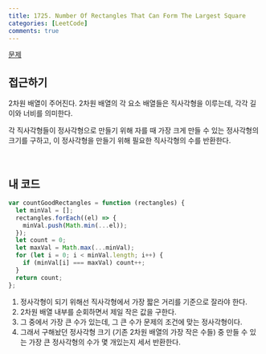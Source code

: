 ```yaml
---
title: 1725. Number Of Rectangles That Can Form The Largest Square
categories: [LeetCode]
comments: true
---
```


[문제](https://leetcode.com/problems/number-of-rectangles-that-can-form-the-largest-square/)

## 접근하기

2차원 배열이 주어진다. 2차원 배열의 각 요소 배열들은 직사각형을 이루는데, 각각 길이와 너비를 의미한다.

각 직사각형들이 정사각형으로 만들기 위해 자를 때 가장 크게 만들 수 있는 정사각형의 크기를 구하고, 이 정사각형을 만들기 위해 필요한 직사각형의 수를 반환한다.

<br>

## 내 코드

```js
var countGoodRectangles = function (rectangles) {
  let minVal = [];
  rectangles.forEach((el) => {
    minVal.push(Math.min(...el));
  });
  let count = 0;
  let maxVal = Math.max(...minVal);
  for (let i = 0; i < minVal.length; i++) {
    if (minVal[i] === maxVal) count++;
  }
  return count;
};
```

1. 정사각형이 되기 위해선 직사각형에서 가장 짧은 거리를 기준으로 잘라야 한다.
2. 2차원 배열 내부를 순회하면서 제일 작은 값을 구한다.
3. 그 중에서 가장 큰 수가 있는데, 그 큰 수가 문제의 조건에 맞는 정사각형이다.
4. 그래서 구해놨던 정사각형 크기 (기존 2차원 배열의 가장 작은 수들) 중 만들 수 있는 가장 큰 정사각형의 수가 몇 개있는지 세서 반환한다.
